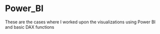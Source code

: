 # Power_BI
These are the cases where I worked upon the visualizations using Power BI and basic DAX functions

